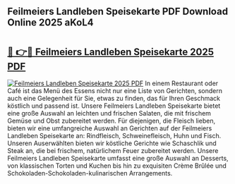## Feilmeiers Landleben Speisekarte PDF Download Online 2025 aKoL4

# <h2><a href="http://gcb12n3.nevu.top/?p=Feilmeiers+Landleben+Speisekarte">🔗 👉🔴 Feilmeiers Landleben Speisekarte 2025 PDF</a></h2>

[![Feilmeiers Landleben Speisekarte 2025 PDF](https://i.imgur.com/dBaPXMq.png)](http://gcb12n3.nevu.top/?p=Feilmeiers+Landleben+Speisekarte)
In einem Restaurant oder Café ist das Menü des Essens nicht nur eine Liste von Gerichten, sondern auch eine Gelegenheit für Sie, etwas zu finden, das für Ihren Geschmack köstlich und passend ist. Unsere Feilmeiers Landleben Speisekarte bietet eine große Auswahl an leichten und frischen Salaten, die mit frischem Gemüse und Obst zubereitet werden. Für diejenigen, die Fleisch lieben, bieten wir eine umfangreiche Auswahl an Gerichten auf der Feilmeiers Landleben Speisekarte an: Rindfleisch, Schweinefleisch, Huhn und Fisch. Unseren Auserwählten bieten wir köstliche Gerichte wie Schaschlik und Steak an, die bei frischem, natürlichem Feuer zubereitet werden. Unsere Feilmeiers Landleben Speisekarte umfasst eine große Auswahl an Desserts, von klassischen Torten und Kuchen bis hin zu exquisiten Crème Brûlée und Schokoladen-Schokoladen-kulinarischen Arrangements.
